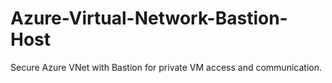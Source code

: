 # Azure-Virtual-Network-Bastion-Host
Secure Azure VNet with Bastion for private VM access and communication.
